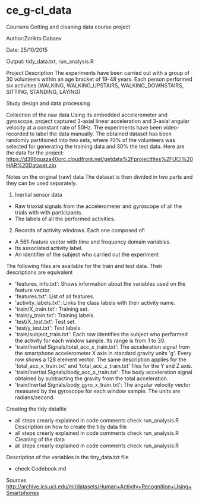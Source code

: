 # ce_g-cl_data
Coursera Getting and cleaning data course project

Author:Zorikto Dabaev

Date: 25/10/2015

Output: tidy_data.txt, run_analysis.R

Project Description
The experiments have been carried out with a group of 30 volunteers within an age bracket of 19-48 years. Each person performed six activities (WALKING, WALKING_UPSTAIRS, WALKING_DOWNSTAIRS, SITTING, STANDING, LAYING) 
 
Study design and data processing

Collection of the raw data
Using its embedded accelerometer and gyroscope, project captured 3-axial linear acceleration and 3-axial angular velocity at a constant rate of 50Hz. The experiments have been video-recorded to label the data manually. The obtained dataset has been randomly partitioned into two sets, where 70% of the volunteers was selected for generating the training data and 30% the test data. 
Here are the data for the project: 
https://d396qusza40orc.cloudfront.net/getdata%2Fprojectfiles%2FUCI%20HAR%20Dataset.zip

Notes on the original (raw) data
The dataset is then divided in two parts and they can be used separately.

1. Inertial sensor data 
 - Raw triaxial signals from the accelerometer and gyroscope of all the trials with with participants. 
 - The labels of all the performed activities. 

2. Records of activity windows. Each one composed of: 
 - A 561-feature vector with time and frequency domain variables. 
 - Its associated activity label.
 - An identifier of the subject who carried out the experiment

The following files are available for the train and test data. Their descriptions are equivalent

- 'features_info.txt': Shows information about the variables used on the feature vector.
- 'features.txt': List of all features.
- 'activity_labels.txt': Links the class labels with their activity name.
- 'train/X_train.txt': Training set.
- 'train/y_train.txt': Training labels.
- 'test/X_test.txt': Test set.
- 'test/y_test.txt': Test labels.
- 'train/subject_train.txt': Each row identifies the subject who performed the activity for each window sample. Its range is from 1 to 30. 
- 'train/Inertial Signals/total_acc_x_train.txt': The acceleration signal from the smartphone accelerometer X axis in standard gravity units 'g'. Every row shows a 128 element vector. The same description applies for the 'total_acc_x_train.txt' and 'total_acc_z_train.txt' files for the Y and Z axis. 
- 'train/Inertial Signals/body_acc_x_train.txt': The body acceleration signal obtained by subtracting the gravity from the total acceleration. 
- 'train/Inertial Signals/body_gyro_x_train.txt': The angular velocity vector measured by the gyroscope for each window sample. The units are radians/second. 

Creating the tidy datafile
 - all steps crearly explained in code comments check  run_analysis.R
Description on how to create the tidy data file 
 - all steps crearly explained in code comments check  run_analysis.R
Cleaning of the data
 - all steps crearly explained in code comments check  run_analysis.R

Description of the variables in the tiny_data.txt file
 - check Codebook.md

Sources
http://archive.ics.uci.edu/ml/datasets/Human+Activity+Recognition+Using+Smartphones

